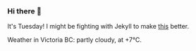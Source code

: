 ### Hi there :wave:

It's Tuesday! I might be fighting with Jekyll to make [this](https://swissclubtoronto.ca) better.

Weather in Victoria BC: partly cloudy, at +7°C.
